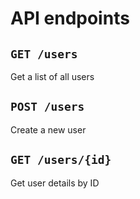 # API endpoints

## `GET /users`

Get a list of all users

## `POST /users`

Create a new user

## `GET /users/{id}`

Get user details by ID

